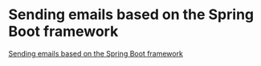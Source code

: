 # Sending emails based on the Spring Boot framework
[Sending emails based on the Spring Boot framework](https://aiwithcloud.com/2022/09/19/sending_emails_based_on_the_spring_boot_framework/)